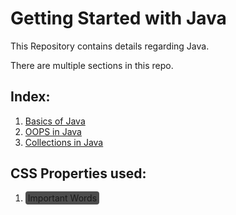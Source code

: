# Getting Started with Java

This Repository contains details regarding Java.

There are multiple sections in this repo.

## Index:

1. [Basics of Java](./src/Basics/Java_Basics.md)
2. [OOPS in Java](./src/OOPS/Java_OOPS.md)
3. [Collections in Java](./src/Java%20Collections/Collections.md)

## CSS Properties used:

1. <span style="background-color:rgb(77, 77, 77); padding: 2px 4px; border-radius: 4px;">Important Words</span>